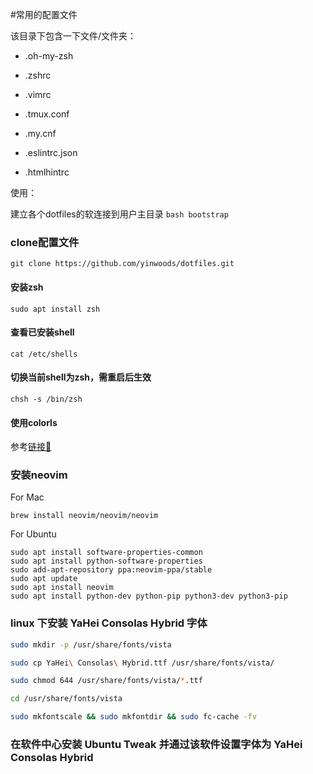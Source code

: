 #常用的配置文件

该目录下包含一下文件/文件夹：

- .oh-my-zsh
- .zshrc
- .vimrc
- .tmux.conf

- .my.cnf
- .eslintrc.json
- .htmlhintrc

使用：

建立各个dotfiles的软连接到用户主目录
`bash bootstrap`

### clone配置文件

`git clone https://github.com/yinwoods/dotfiles.git`

#### 安装zsh

`sudo apt install zsh`

#### 查看已安装shell

`cat /etc/shells`

#### 切换当前shell为zsh，需重启后生效

`chsh -s /bin/zsh `


#### 使用colorls

参考[链接🔗](https://github.com/athityakumar/colorls#usage)

### 安装neovim

For Mac

```Shell
brew install neovim/neovim/neovim
```

For Ubuntu

```Shell
sudo apt install software-properties-common
sudo apt install python-software-properties
sudo add-apt-repository ppa:neovim-ppa/stable
sudo apt update
sudo apt install neovim
sudo apt install python-dev python-pip python3-dev python3-pip
```

### linux 下安装 YaHei Consolas Hybrid 字体

```sh
sudo mkdir -p /usr/share/fonts/vista

sudo cp YaHei\ Consolas\ Hybrid.ttf /usr/share/fonts/vista/

sudo chmod 644 /usr/share/fonts/vista/*.ttf

cd /usr/share/fonts/vista

sudo mkfontscale && sudo mkfontdir && sudo fc-cache -fv
```

### 在软件中心安装 Ubuntu Tweak 并通过该软件设置字体为 YaHei Consolas Hybrid
